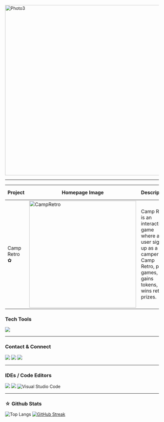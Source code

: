 
<img width="558" alt="Photo3" src="https://github.com/dxyz773/dxyz773/assets/102256981/e1272f93-19c9-4a40-a392-22209b1ae2c9">


----

| Project      	| Homepage Image                                                                                                                  	| Description                                                                                                                           	| Tech Stack                                                             	| Features                                                                                	| Repo                                  	|
|--------------	|---------------------------------------------------------------------------------------------------------------------------------	|---------------------------------------------------------------------------------------------------------------------------------------	|------------------------------------------------------------------------	|-----------------------------------------------------------------------------------------	|---------------------------------------	|
| Camp Retro ✿ 	| <img width="350" alt="CampRetro" src="https://github.com/dxyz773/dxyz773/assets/102256981/13b0907f-8f90-41b8-b917-8b5d278887aa"/> 	| Camp Retro is an interactive game where a user signs up as a camper at Camp Retro, plays games, gains tokens, and wins retro prizes.  	| ◦ React <br>◦ Python<br>◦ Flask<br>◦ Python <br>◦ SQLite<br>◦Tailwind 	| ◦ User Signup<br>◦ Virtual Lunchbox<br>◦ Play 'Rock, Paper, Scissors'<br>◦ Retro prizes 	| <a href="https://github.com/dxyz773/camp_retro">Repo</a> 	|
<p>
  <h3>Tech Tools</h3>
  <a href="https://skillicons.dev">
    <img src="https://skillicons.dev/icons?i=py,js,react,vite,flask,tailwind,css,html" />
  </a> 
</p>

----

### Contact & Connect
<a href="https://www.linkedin.com/in/demitryedwards/" ><img src="https://img.shields.io/badge/LinkedIn-0077B5?style=for-the-badge&logo=linkedin&logoColor=white"/></a>
<a href="https://medium.com/@dxyz773"><img src="https://img.shields.io/badge/Medium-12100E?style=for-the-badge&logo=medium&logoColor=white"/></a>
<a href = "mailto: dxyz773@gmail.com"><img src="https://img.shields.io/badge/Gmail-D14836?style=for-the-badge&logo=gmail&logoColor=white"/></a> 

---


### IDEs / Code Editors 
<a href="https://replit.com/@dxyz773" ><img src="https://img.shields.io/badge/Replit-DD1200?style=for-the-badge&logo=Replit&logoColor=white"/></a>
<a href="https://codesandbox.io/u/dxyz773" ><img src="https://img.shields.io/badge/Codesandbox-040404?style=for-the-badge&logo=codesandbox&logoColor=DBDBDB"/></a>
![Visual Studio Code](https://img.shields.io/badge/Visual%20Studio%20Code-0078d7.svg?style=for-the-badge&logo=visual-studio-code&logoColor=white)



----

### ☆ Github Stats 
![Top Langs](https://github-readme-stats.vercel.app/api/top-langs/?username=dxyz773&layout=compact&theme=midnight-purple&hide_border=true)
[![GitHub Streak](https://streak-stats.demolab.com/?user=dxyz773&theme=modern-lilac2)](https://git.io/streak-stats)
